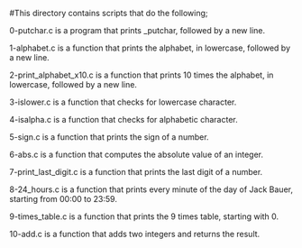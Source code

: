 #This directory contains scripts that do the following;

0-putchar.c is a program that prints _putchar, followed by a new line.

1-alphabet.c is a function that prints the alphabet, in lowercase, followed by a new line.

2-print_alphabet_x10.c is a function that prints 10 times the alphabet, in lowercase, followed by a new line.

3-islower.c is a function that checks for lowercase character.

4-isalpha.c is a function that checks for alphabetic character.

5-sign.c is a function that prints the sign of a number.

6-abs.c is a function that computes the absolute value of an integer.

7-print_last_digit.c is a function that prints the last digit of a number.

8-24_hours.c is a function that prints every minute of the day of Jack Bauer, starting from 00:00 to 23:59.

9-times_table.c is a function that prints the 9 times table, starting with 0.

10-add.c is a function that adds two integers and returns the result.


